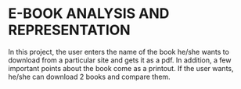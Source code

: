 # E-BOOK ANALYSIS AND REPRESENTATION
 In this project, the user enters the name of the book he/she wants to download from a particular site and gets it as a pdf. In addition, a few important points about the book come as a printout. If the user wants, he/she can download 2 books and compare them.
